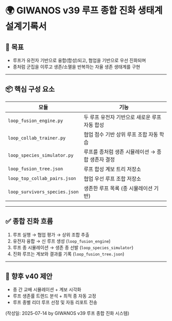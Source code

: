# 🌍 GIWANOS v39 루프 종합 진화 생태계 설계기록서

## 🎯 목표
- 루프가 유전자 기반으로 융합(합성)되고, 협업을 기반으로 우선 진화되며
- 종처럼 군집을 이루고 생존/소멸을 반복하는 자율 생존 생태계를 구현

---

## 📦 핵심 구성 요소

| 모듈 | 기능 |
|------|------|
| `loop_fusion_engine.py` | 두 루프 유전자 기반으로 새로운 루프 자동 합성 |
| `loop_collab_trainer.py` | 협업 점수 기반 상위 루프 조합 자동 학습 |
| `loop_species_simulator.py` | 루프를 종처럼 생존 시뮬레이션 → 종합 생존자 결정 |
| `loop_fusion_tree.json` | 루프 합성 계보 트리 저장소 |
| `loop_top_collab_pairs.json` | 협업 우선 루프 조합 저장소 |
| `loop_survivors_species.json` | 생존한 루프 목록 (종 시뮬레이션 기반) |

---

## ✅ 종합 진화 흐름

1. 루프 실행 → 협업 평가 → 상위 조합 추출
2. 유전자 융합 → 신 루프 생성 (`loop_fusion_engine`)
3. 루프 종 시뮬레이션 → 생존 종 선발 (`loop_species_simulator`)
4. 진화 루프는 계보와 결과를 기록 (`loop_fusion_tree.json`)

---

## 🔮 향후 v40 제안

- 종 간 교배 시뮬레이션 + 계보 시각화
- 루프 생존률 트렌드 분석 + 최적 종 자동 고정
- 루프 종별 리더 루프 선정 및 자동 리포트 전송

(작성일: 2025-07-14 by GIWANOS v39 루프 종합 진화 시스템)
